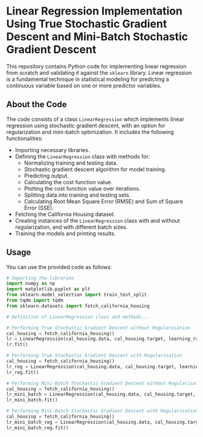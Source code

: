 # Linear Regression Implementation Using True Stochastic Gradient Descent and Mini-Batch Stochastic Gradient Descent

This repository contains Python code for implementing linear regression from scratch and validating it against the `sklearn` library. Linear regression is a fundamental technique in statistical modeling for predicting a continuous variable based on one or more predictor variables.

## About the Code

The code consists of a class `LinearRegression` which implements linear regression using stochastic gradient descent, with an option for regularization and mini-batch optimization. It includes the following functionalities:

- Importing necessary libraries.
- Defining the `LinearRegression` class with methods for:
  - Normalizing training and testing data.
  - Stochastic gradient descent algorithm for model training.
  - Predicting output.
  - Calculating the cost function value.
  - Plotting the cost function value over iterations.
  - Splitting data into training and testing sets.
  - Calculating Root Mean Square Error (RMSE) and Sum of Square Error (SSE).
- Fetching the California Housing dataset.
- Creating instances of the `LinearRegression` class with and without regularization, and with different batch sizes.
- Training the models and printing results.

## Usage

You can use the provided code as follows:

```python
# Importing the libraries
import numpy as np
import matplotlib.pyplot as plt
from sklearn.model_selection import train_test_split
from tqdm import tqdm
from sklearn.datasets import fetch_california_housing

# Definition of LinearRegression class and methods...

# Performing True Stochastic Gradient Descent without Regularisation
cal_housing = fetch_california_housing()
lr = LinearRegression(cal_housing.data, cal_housing.target, learning_rate=0.0001, tolerance=1e-5, max_iterations=1000, regularization=False, lamda=0.05, batch_size=1)
lr.fit()

# Performing True Stochastic Gradient Descent with Regularisation
cal_housing = fetch_california_housing()
lr_reg = LinearRegression(cal_housing.data, cal_housing.target, learning_rate=0.0001, tolerance=1e-5, max_iterations=1000, regularization=True, lamda=0.001, batch_size=1)
lr_reg.fit()

# Performing Mini-Batch Stochastic Gradient Descent without Regularisation
cal_housing = fetch_california_housing()
lr_mini_batch = LinearRegression(cal_housing.data, cal_housing.target, learning_rate=0.0001, tolerance=1e-5, max_iterations=1000, regularization=False, lamda=0.05, batch_size=10)
lr_mini_batch.fit()

# Performing Mini-Batch Stochastic Gradient Descent with Regularisation
cal_housing = fetch_california_housing()
lr_mini_batch_reg = LinearRegression(cal_housing.data, cal_housing.target, learning_rate=0.0001, tolerance=1e-5, max_iterations=1000, regularization=True, lamda=0.001, batch_size=10)
lr_mini_batch_reg.fit()
